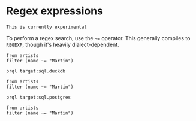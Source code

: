 # Regex expressions

```admonish note
This is currently experimental
```

To perform a regex search, use the `~=` operator. This generally compiles to
`REGEXP`, though it's heavily dialect-dependent.

```prql
from artists
filter (name ~= "Martin")
```

```prql
prql target:sql.duckdb

from artists
filter (name ~= "Martin")
```

```prql
prql target:sql.postgres

from artists
filter (name ~= "Martin")
```
